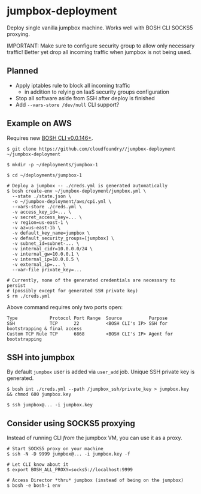 # jumpbox-deployment

Deploy single vanilla jumpbox machine. Works well with BOSH CLI SOCKS5 proxying.

IMPORTANT: Make sure to configure security group to allow only necessary traffic! Better yet drop all incoming traffic when jumpbox is not being used.

## Planned

- Apply iptables rule to block all incoming traffic
  - in addition to relying on IaaS security groups configuration
- Stop all software aside from SSH after deploy is finished
- Add `--vars-store /dev/null` CLI support?

## Example on AWS

Requires new [BOSH CLI v0.0.146+](https://github.com/cloudfoundry/bosh-cli).

```
$ git clone https://github.com/cloudfoundry//jumpbox-deployment ~/jumpbox-deployment

$ mkdir -p ~/deployments/jumpbox-1

$ cd ~/deployments/jumpbox-1

# Deploy a jumpbox -- ./creds.yml is generated automatically
$ bosh create-env ~/jumpbox-deployment/jumpbox.yml \
  --state ./state.json \
  -o ~/jumpbox-deployment/aws/cpi.yml \
  --vars-store ./creds.yml \
  -v access_key_id=... \
  -v secret_access_key=... \
  -v region=us-east-1 \
  -v az=us-east-1b \
  -v default_key_name=jumpbox \
  -v default_security_groups=[jumpbox] \
  -v subnet_id=subnet-... \
  -v internal_cidr=10.0.0.0/24 \
  -v internal_gw=10.0.0.1 \
  -v internal_ip=10.0.0.5 \
  -v external_ip=... \
  --var-file private_key=...

# Currently, none of the generated credentials are necessary to persist
# (possibly except for generated SSH private key)
$ rm ./creds.yml
```

Above command requires only two ports open:

```
Type            Protocol Port Range  Source          Purpose
SSH             TCP      22          <BOSH CLI's IP> SSH for bootstrapping & final access
Custom TCP Rule TCP      6868        <BOSH CLI's IP> Agent for bootstrapping
```

## SSH into jumpbox

By default `jumpbox` user is added via `user_add` job. Unique SSH private key is generated.

```
$ bosh int ./creds.yml --path /jumpbox_ssh/private_key > jumpbox.key && chmod 600 jumpbox.key

$ ssh jumpbox@... -i jumpbox.key
```

## Consider using SOCKS5 proxying

Instead of running CLI *from* the jumpbox VM, you can use it as a proxy.

```
# Start SOCKS5 proxy on your machine
$ ssh -N -D 9999 jumpbox@... -i jumpbox.key -f

# Let CLI know about it
$ export BOSH_ALL_PROXY=socks5://localhost:9999

# Access Director *thru* jumpbox (instead of being on the jumpbox)
$ bosh -e bosh-1 env
```
